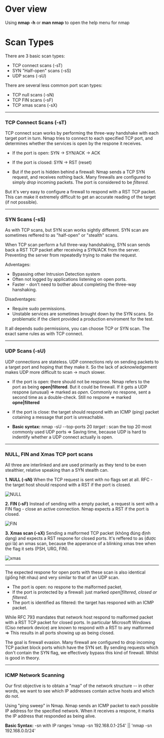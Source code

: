 # Over view
Using **nmap -h** or **man nmap** to open the help menu for nmap

# Scan Types
There are 3 basic scan types:
- TCP connect scans (-sT)
- SYN "Half-open" scans (-sS)
- UDP scans (-sU)

There are several less common port scan types:
- TCP null scans (-sN)
- TCP FIN scans (-sF)
- TCP xmas scans (-sX)

___

### TCP Connect Scans (-sT)
TCP connect scan works by performing the three-way handshake with each target port in turn. Nmap tries to connect to each specified TCP port, and determines whether the services is open by the respone it receives.

* If the port is open: SYN -> SYN/ACK -> ACK

* If the port is closed: SYN -> RST (reset)

* But if the port is hidden behind a firewall: Nmap sends a TCP SYN request, and receives nothing back. Many firewalls are configured to simply *drop* incoming packets. The port is considered to be *filtered*.

But it's very easy to configure a firewall to respond with a RST TCP packet. This can make it extremely difficult to get an accurate reading of the target (if not possible).

___

### SYN Scans (-sS)
As with TCP scans, but SYN scan works sightly different. SYN scan are sometimes reffered to as "half-open" or "stealth" scans.

When TCP scan perform a full three-way handshaking, SYN scan sends back a RST TCP packet after receiving a SYN/ACK from the server. Preventing the server from repeatedly trying to make the request. 

Adventages:
- Bypassing other Intrusion Detection system
- Often not logged by applications listening on open ports.
- Faster - don't need to bother about completing the three-way hanshaking.

Disadventages:
- Require sudo permissions.
- Unstable services are sometimes brought down by the SYN scans. So problematic if the client provided a production enviroment for the test.

It all depends sudo permissions, you can choose TCP or SYN scan. The exact same rules as with TCP connect.

___

### UDP Scans (-sU)
UDP connections are stateless. UDP connections rely on sending packets to a target port and hoping that they make it. So the lack of acknowledgement makes UDP more difficult to scan -> much slower.

* If the port is open: there should not be response. Nmap refers to the port as being **open|filtered**. But it could be firewall.
If it gets a UDP respone (unusual) => marked as *open*.
Commonly no respone, sent a second time as a double-check. Still no respone => marked **opne|filtered**

* If the port is close: the target should respond with an ICMP (ping) packet cotaining a message that port is unreachable.

- **Basic syntax:** nmap -sU --top-ports 20 *target* : scan the top 20 most commonly used UDP ports
=> Saving time, because UDP is hard to indentify whether a UDP connect actually is open.

___
### NULL, FIN and Xmas TCP port scans

All three are interlinked and are used primarily as they tend to be even stealthier, relative speaking than a SYN stealth can.

**1. NULL (-sN)**
When the TCP request is sent with no flags set at all. RFC - the target host should respond with a RST if the port is closed. 

![NULL](https://i.imgur.com/ABCxAwf.png)

**2. FIN (-sF)**
Instead of sending with a empty packet, a request is sent with a FIN flag - close an active connection. Nmap expects a RST if the port is closed.

![FIN](https://i.imgur.com/gIzKbEk.png)

**3. Xmas scan (-sX)**
Sending a malformed TCP packet (không đúng định dạng) and expects a RST respone for closed ports. It's reffered to as (được gọi là) an xmas scan, because the apperance of a blinking xmas tree when the flag it sets (PSH, URG, FIN).

![xmas](https://i.imgur.com/gKVkGug.png)

___
The expected respone for open ports with these scan is also identical (giống hệt nhau) and very similar to that of an UDP scan.
- The port is open: no respone to the malformed packet.
- If the port is protected by a firewall: just marked *open|filtered, closed or filtered*.
- The port is identified as filtered: the target has responed with an ICMP packet.

While RFC 793 mandates that network host respond to malformed packet with a RST TCP packet for closed ports. In particular Microsoft Windows (Ciso network device) are known to respond with a RST to any malformed => This results in all ports showing up as being closed.

The goal is firewall evasion. Many firewall are configured to drop incoming TCP packet block ports which have the SYN set. By sending requests which don't contain the SYN flag, we effectively bypass this kind of firewall. Whilst is good in theory.

___
### ICMP Network Scanning 
Our first objective is to obtain a "map" of the network structure -- in other words, we want to see which IP addresses contain active hosts and which do not.

Using "ping sweep" in Nmap. Nmap sends an ICMP packet to each possible IP address for the specified network. When it receives a respone, it marks the IP address that responded as being alive. 

**Basic Syntax:** -sn with IP ranges 
'nmap -sn 192.168.0.1-254' || 'nmap -sn 192.168.0.0/24'
